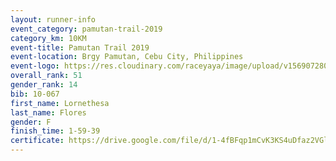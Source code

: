 ```yaml
---
layout: runner-info 
event_category: pamutan-trail-2019 
category_km: 10KM 
event-title: Pamutan Trail 2019 
event-location: Brgy Pamutan, Cebu City, Philippines 
event-logo: https://res.cloudinary.com/raceyaya/image/upload/v1569072806/logo/pamutan-trail_d8abrj.jpg 
overall_rank: 51
gender_rank: 14
bib: 10-067
first_name: Lornethesa
last_name: Flores
gender: F
finish_time: 1-59-39
certificate: https://drive.google.com/file/d/1-4fBFqp1mCvK3KS4uDfaz2VGlnEnw8uH/view?usp=sharing
---
```

